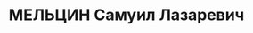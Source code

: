 ---
title: МЕЛЬЦИН Самуил Лазаревич
description: "1900 г.р., урож. г.Витебск ЕССР, еврей, гр. СССР, соц. происхождение\
  \ из рабочих, жит. г.Миллерово, директор Миллеровского зерносовхоза. \n  Арестован\
  \ 15.02.1937 г. за участие в контрреволюционной троцкистской организации. \n  Осуждён\
  \ 16.12.1937 г. ВК Верховного суда СССР по cт.58-7-8-11, УК РСФСР к расстрелу. Приговор\
  \ приведён в исполнение 16.12.1937 г. в г.Ростове-на-Дону. 20.03.1958г. ВК Верховного\
  \ суда СССР дело в отношении Мельцина С.Л. производством прекращено, за отсутствием\
  \ состава преступления."
---
